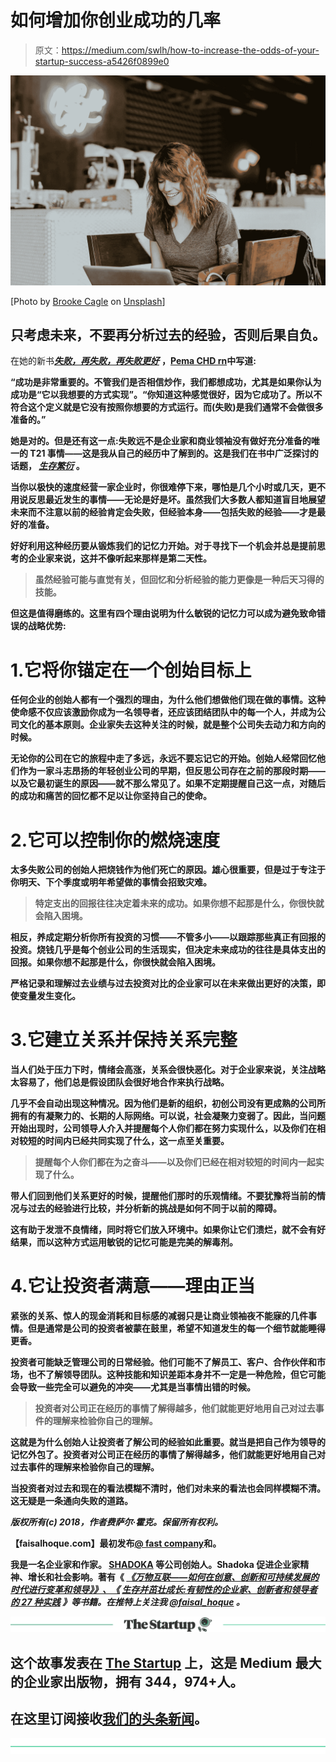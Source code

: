 # 如何增加你创业成功的几率

> 原文：<https://medium.com/swlh/how-to-increase-the-odds-of-your-startup-success-a5426f0899e0>

![](img/9a6e36110a3b96f0b1d435423a944676.png)

[Photo by [Brooke Cagle](https://unsplash.com/photos/WHWYBmtn3_0?utm_source=unsplash&utm_medium=referral&utm_content=creditCopyText) on [Unsplash](https://unsplash.com/search/photos/startup?utm_source=unsplash&utm_medium=referral&utm_content=creditCopyText)]

## 只考虑未来，不要再分析过去的经验，否则后果自负。

在她的新书[***失败，再失败，再失败更好***](http://www.amazon.com/Fail-Again-Better-Advice-Leaning/dp/1622035313/) **，**[**Pema CHD rn**](http://pemachodronfoundation.org/)**中写道:**

**“成功是非常重要的。不管我们是否相信炒作，我们都想成功，尤其是如果你认为成功是“它以我想要的方式实现”。“你知道这种感觉很好，因为它成功了。所以不符合这个定义就是它没有按照你想要的方式运行。而(失败)是我们通常不会做很多准备的。”**

**她是对的。但是还有这一点:失败远不是企业家和商业领袖没有做好充分准备的唯一的 T21 事情——这是我从自己的经历中了解到的。这是我们在书中广泛探讨的话题， [***生存繁衍***](http://survivetothrive.pub) 。**

**当你以极快的速度经营一家企业时，你很难停下来，哪怕是几个小时或几天，更不用说反思最近发生的事情——无论是好是坏。虽然我们大多数人都知道盲目地展望未来而不注意以前的经验肯定会失败，但经验本身——包括失败的经验——才是最好的准备。**

**好好利用这种经历要从锻炼我们的记忆力开始。对于寻找下一个机会并总是提前思考的企业家来说，这并不像听起来那样是第二天性。**

> **虽然经验可能与直觉有关，但回忆和分析经验的能力更像是一种后天习得的技能。**

**但这是值得磨练的。这里有四个理由说明为什么敏锐的记忆力可以成为避免致命错误的战略优势:**

# **1.它将你锚定在一个创始目标上**

**任何企业的创始人都有一个强烈的理由，为什么他们想做他们现在做的事情。这种使命感不仅应该激励你成为一名领导者，还应该团结团队中的每一个人，并成为公司文化的基本原则。企业家失去这种关注的时候，就是整个公司失去动力和方向的时候。**

**无论你的公司在它的旅程中走了多远，永远不要忘记它的开始。创始人经常回忆他们作为一家斗志昂扬的年轻创业公司的早期，但反思公司存在之前的那段时期——以及它最初诞生的原因——就不那么常见了。如果不定期提醒自己这一点，对随后的成功和痛苦的回忆都不足以让你坚持自己的使命。**

# **2.它可以控制你的燃烧速度**

**太多失败公司的创始人把烧钱作为他们死亡的原因。雄心很重要，但是过于专注于你明天、下个季度或明年希望做的事情会招致灾难。**

> **特定支出的回报往往决定着未来的成功。如果你想不起那是什么，你很快就会陷入困境。**

**相反，养成定期分析你所有投资的习惯——不管多小——以跟踪那些真正有回报的投资。烧钱几乎是每个创业公司的生活现实，但决定未来成功的往往是具体支出的回报。如果你想不起那是什么，你很快就会陷入困境。**

**严格记录和理解过去业绩与过去投资对比的企业家可以在未来做出更好的决策，即使变量发生变化。**

# **3.它建立关系并保持关系完整**

**当人们处于压力下时，情绪会高涨，关系会很快恶化。对于企业家来说，关注战略太容易了，他们总是假设团队会很好地合作来执行战略。**

**几乎不会自动出现这种情况。因为他们是新的组织，初创公司没有更成熟的公司所拥有的有凝聚力的、长期的人际网络。可以说，社会凝聚力变弱了。因此，当问题开始出现时，公司领导人介入并提醒每个人你们都在努力实现什么，以及你们在相对较短的时间内已经共同实现了什么，这一点至关重要。**

> **提醒每个人你们都在为之奋斗——以及你们已经在相对较短的时间内一起实现了什么。**

**带人们回到他们关系更好的时候，提醒他们那时的乐观情绪。不要犹豫将当前的情况与过去的经验进行比较，并分析新的挑战是如何不同于以前的障碍。**

**这有助于发泄不良情绪，同时将它们放入环境中。如果你让它们溃烂，就不会有好结果，而以这种方式运用敏锐的记忆可能是完美的解毒剂。**

# **4.它让投资者满意——理由正当**

**紧张的关系、惊人的现金消耗和目标感的减弱只是让商业领袖夜不能寐的几件事情。但是通常是公司的投资者被蒙在鼓里，希望不知道发生的每一个细节就能睡得更香。**

**投资者可能缺乏管理公司的日常经验。他们可能不了解员工、客户、合作伙伴和市场，也不了解领导团队。这种技能和知识差距本身并不一定是一种危险，但它可能会导致一些完全可以避免的冲突——尤其是当事情出错的时候。**

> **投资者对公司正在经历的事情了解得越多，他们就能更好地用自己对过去事件的理解来检验你自己的理解。**

**这就是为什么创始人让投资者了解公司的经验如此重要。就当是把自己作为领导的记忆外包了。投资者对公司正在经历的事情了解得越多，他们就能更好地用自己对过去事件的理解来检验你自己的理解。**

**当投资者对过去和现在的看法模糊不清时，他们对未来的看法也会同样模糊不清。这无疑是一条通向失败的道路。**

***版权所有(c) 2018，作者费萨尔·霍克。保留所有权利。***

**【faisalhoque.com】最初发布[**@ fast company**](http://www.fastcompany.com/3053679/know-it-all/the-hidden-business-advantages-of-a-sharp-memory)**和**[](http://faisalhoque.com/2015/12/01/the-hidden-business-advantages-of-a-sharp-memory/)****。******

****我是一名企业家和作家。 [SHADOKA](http://shadoka.com/) 等公司创始人。Shadoka 促进企业家精神、增长和社会影响。著有《 [*《万物互联——如何在创意、创新和可持续发展的时代进行变革和领导》》、《*](http://www.amazon.com/Everything-Connects-Creativity-Innovation-Sustainability/dp/0071830758/ref=sr_1_1?ie=UTF8&qid=1376488798&sr=8-1&keywords=everything+connects%2Bfaisal+hoque) *[*生存并茁壮成长:有韧性的企业家、创新者和领导者的 27 种实践*](http://survivetothrive.pub/) 》等书籍。在推特上关注我 [@faisal_hoque](https://twitter.com/faisal_hoque) 。*****

****[![](img/308a8d84fb9b2fab43d66c117fcc4bb4.png)](https://medium.com/swlh)****

## ****这个故事发表在 [The Startup](https://medium.com/swlh) 上，这是 Medium 最大的企业家出版物，拥有 344，974+人。****

## ****在这里订阅接收[我们的头条新闻](http://growthsupply.com/the-startup-newsletter/)。****

****[![](img/b0164736ea17a63403e660de5dedf91a.png)](https://medium.com/swlh)****